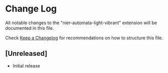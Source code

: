 # Change Log

All notable changes to the "nier-automata-light-vibrant" extension will be documented in this file.

Check [Keep a Changelog](http://keepachangelog.com/) for recommendations on how to structure this file.

## [Unreleased]

- Initial release
